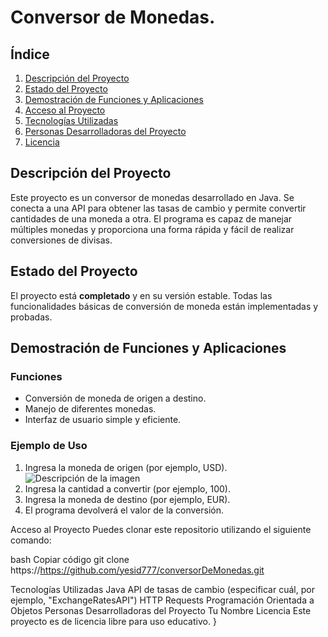 # Conversor de Monedas.


## Índice

1. [Descripción del Proyecto](#descripción-del-proyecto)
2. [Estado del Proyecto](#estado-del-proyecto)
3. [Demostración de Funciones y Aplicaciones](#demostración-de-funciones-y-aplicaciones)
4. [Acceso al Proyecto](#acceso-al-proyecto)
5. [Tecnologías Utilizadas](#tecnologías-utilizadas)
6. [Personas Desarrolladoras del Proyecto](#personas-desarrolladoras-del-proyecto)
7. [Licencia](#licencia)

## Descripción del Proyecto

Este proyecto es un conversor de monedas desarrollado en Java. Se conecta a una API para obtener las tasas de cambio y permite convertir cantidades de una moneda a otra. El programa es capaz de manejar múltiples monedas y proporciona una forma rápida y fácil de realizar conversiones de divisas.

## Estado del Proyecto

El proyecto está **completado** y en su versión estable. Todas las funcionalidades básicas de conversión de moneda están implementadas y probadas.

## Demostración de Funciones y Aplicaciones

### Funciones

- Conversión de moneda de origen a destino.
- Manejo de diferentes monedas.
- Interfaz de usuario simple y eficiente.

### Ejemplo de Uso

1. Ingresa la moneda de origen (por ejemplo, USD).
   ![Descripción de la imagen](/images/moneda1.jpg)
3. Ingresa la cantidad a convertir (por ejemplo, 100).
4. Ingresa la moneda de destino (por ejemplo, EUR).
5. El programa devolverá el valor de la conversión.



Acceso al Proyecto
Puedes clonar este repositorio utilizando el siguiente comando:

bash
Copiar código
git clone https://https://github.com/yesid777/conversorDeMonedas.git

Tecnologías Utilizadas
Java
API de tasas de cambio (especificar cuál, por ejemplo, "ExchangeRatesAPI")
HTTP Requests
Programación Orientada a Objetos
Personas Desarrolladoras del Proyecto
Tu Nombre
Licencia
Este proyecto es de licencia libre para uso educativo.
}
